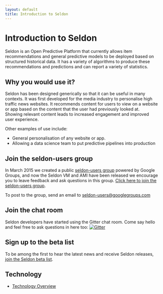 ```yaml
---
layout: default
title: Introduction to Seldon
---
```


# Introduction to Seldon

Seldon is an Open Predictive Platform that currently allows item recommendations and general predictive models to be deployed based on structured historical data. It has a variety of algorithms to produce these recommendations and predictions and can report a variety of statistics.


## Why you would use it?

Seldon has been designed generically so that it can be useful in many contexts. It was first developed for the media industry to personalise high traffic news websites. It recommends content for users to view on a website or app based on the content that the user had previously looked at. Showing relevant content leads to increased engagement and improved user experience.

Other examples of use include:

* General personalisation of any website or app.
* Allowing a data science team to put predictive pipelines into production

## Join the seldon-users group
In March 2015 we created a public [seldon-users group](https://groups.google.com/forum/#!forum/seldon-users) powered by Google Groups, and now the Seldon VM and AMI have been released we encourage you to leave feedback and ask questions in this group. [Click here to join the seldon-users group](https://groups.google.com/forum/#!forum/seldon-users).

To post to the group, send an email to [seldon-users@googlegroups.com](seldon-users@googlegroups.com)

## Join the chat room
Seldon developers have started using the Gitter chat room. Come say hello and feel free to ask questions in here too:
[![Gitter](https://badges.gitter.im/Join%20Chat.svg)](https://gitter.im/SeldonIO/seldon-server?utm_source=badge&utm_medium=badge&utm_campaign=pr-badge)

## Sign up to the beta list
To be among the first to hear the latest news and receive Seldon releases, [join the Seldon beta list](http://eepurl.com/6X6n1).

## Technology

* [Technology Overview](tech.html)